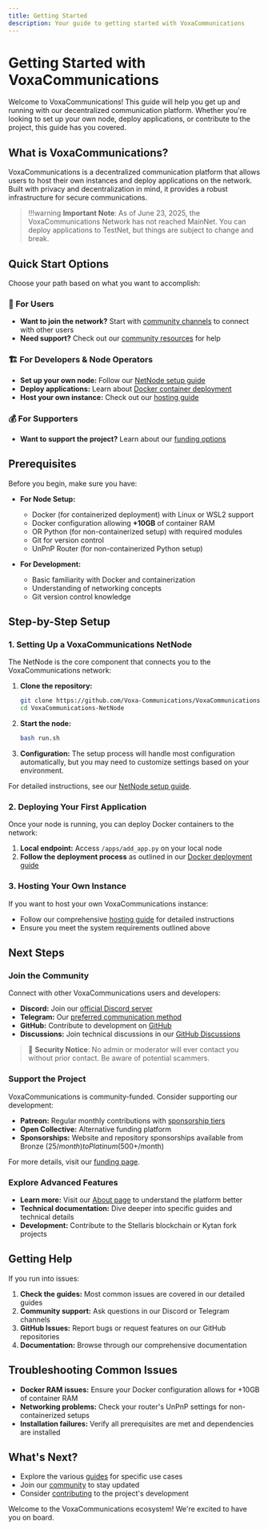 ```yaml
---
title: Getting Started
description: Your guide to getting started with VoxaCommunications
---
```


# Getting Started with VoxaCommunications

Welcome to VoxaCommunications! This guide will help you get up and running with our decentralized communication platform. Whether you're looking to set up your own node, deploy applications, or contribute to the project, this guide has you covered.

## What is VoxaCommunications?

VoxaCommunications is a decentralized communication platform that allows users to host their own instances and deploy applications on the network. Built with privacy and decentralization in mind, it provides a robust infrastructure for secure communications.

> !!!warning 
    **Important Note**: As of June 23, 2025, the VoxaCommunications Network has not reached MainNet. You can deploy applications to TestNet, but things are subject to change and break.

## Quick Start Options

Choose your path based on what you want to accomplish:

### 🚀 For Users
- **Want to join the network?** Start with [community channels](/general/community/) to connect with other users
- **Need support?** Check out our [community resources](/general/community/) for help

### 🏗️ For Developers & Node Operators
- **Set up your own node:** Follow our [NetNode setup guide](/guides/setup/netnode/)
- **Deploy applications:** Learn about [Docker container deployment](/guides/docker/deploying/)
- **Host your own instance:** Check out our [hosting guide](/guides/setup/hosting/)

### 💰 For Supporters
- **Want to support the project?** Learn about our [funding options](/general/funding/)

## Prerequisites

Before you begin, make sure you have:

- **For Node Setup:**
    - Docker (for containerized deployment) with Linux or WSL2 support
    - Docker configuration allowing **+10GB** of container RAM
    - OR Python (for non-containerized setup) with required modules
    - Git for version control
    - UnPnP Router (for non-containerized Python setup)

- **For Development:**
    - Basic familiarity with Docker and containerization
    - Understanding of networking concepts
    - Git version control knowledge

## Step-by-Step Setup

### 1. Setting Up a VoxaCommunications NetNode

The NetNode is the core component that connects you to the VoxaCommunications network:

1. **Clone the repository:**
   ```bash
   git clone https://github.com/Voxa-Communications/VoxaCommunications-NetNode
   cd VoxaCommunications-NetNode
   ```

2. **Start the node:**
   ```bash
   bash run.sh
   ```

3. **Configuration:** The setup process will handle most configuration automatically, but you may need to customize settings based on your environment.

For detailed instructions, see our [NetNode setup guide](/guides/setup/netnode/).

### 2. Deploying Your First Application

Once your node is running, you can deploy Docker containers to the network:

1. **Local endpoint:** Access `/apps/add_app.py` on your local node
2. **Follow the deployment process** as outlined in our [Docker deployment guide](/guides/docker/deploying/)

### 3. Hosting Your Own Instance

If you want to host your own VoxaCommunications instance:

- Follow our comprehensive [hosting guide](/guides/setup/hosting/) for detailed instructions
- Ensure you meet the system requirements outlined above

## Next Steps

### Join the Community

Connect with other VoxaCommunications users and developers:

- **Discord:** Join our [official Discord server](https://discord.gg/EDtPX5E4D4)
- **Telegram:** Our [preferred communication method](https://t.me/voxacommunications)
- **GitHub:** Contribute to development on [GitHub](https://github.com/Voxa-Communications)
- **Discussions:** Join technical discussions in our [GitHub Discussions](https://github.com/orgs/Voxa-Communications/discussions)

> 🚨 **Security Notice**: No admin or moderator will ever contact you without prior contact. Be aware of potential scammers.

### Support the Project

VoxaCommunications is community-funded. Consider supporting our development:

- **Patreon:** Regular monthly contributions with [sponsorship tiers](https://patreon.com/VoxaCommunications)
- **Open Collective:** Alternative funding platform
- **Sponsorships:** Website and repository sponsorships available from Bronze ($25/month) to Platinum ($500+/month)

For more details, visit our [funding page](/general/funding/).

### Explore Advanced Features

- **Learn more:** Visit our [About page](/learn/about/) to understand the platform better
- **Technical documentation:** Dive deeper into specific guides and technical details
- **Development:** Contribute to the Stellaris blockchain or Kytan fork projects

## Getting Help

If you run into issues:

1. **Check the guides:** Most common issues are covered in our detailed guides
2. **Community support:** Ask questions in our Discord or Telegram channels
3. **GitHub Issues:** Report bugs or request features on our GitHub repositories
4. **Documentation:** Browse through our comprehensive documentation

## Troubleshooting Common Issues

- **Docker RAM issues:** Ensure your Docker configuration allows for +10GB of container RAM
- **Networking problems:** Check your router's UnPnP settings for non-containerized setups
- **Installation failures:** Verify all prerequisites are met and dependencies are installed

## What's Next?

- Explore the various [guides](/guides/) for specific use cases
- Join our [community](/general/community/) to stay updated
- Consider [contributing](/general/funding/) to the project's development

Welcome to the VoxaCommunications ecosystem! We're excited to have you on board.
